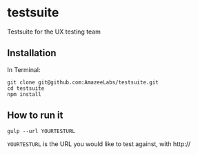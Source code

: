 # testsuite
Testsuite for the UX testing team

## Installation
In Terminal:

    git clone git@github.com:AmazeeLabs/testsuite.git
    cd testsuite
    npm install

## How to run it

    gulp --url YOURTESTURL

`YOURTESTURL` is the URL you would like to test against, with http://
